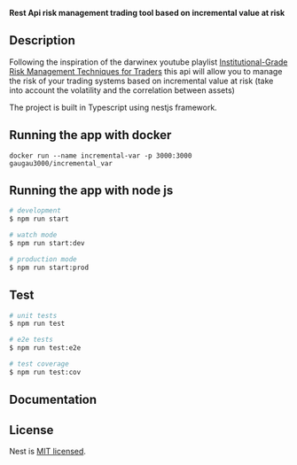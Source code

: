 
**Rest Api risk management trading tool based on incremental value at risk**

## Description

Following the  inspiration of the darwinex youtube playlist [Institutional-Grade Risk Management Techniques for Traders](https://www.youtube.com/watch?v=BxkkhzfD4Ug&list=PLv-cA-4O3y979Ltr9wQ2lRJu1INve3RCM&ab_channel=Darwinex) this api will allow you to manage the risk of your trading systems based on incremental value at risk (take into account the volatility and the correlation between assets)

The project is built in Typescript using nestjs framework.

## Running the app with docker

```
docker run --name incremental-var -p 3000:3000 gaugau3000/incremental_var
```

## Running the app with node js

```bash
# development
$ npm run start

# watch mode
$ npm run start:dev

# production mode
$ npm run start:prod
```

## Test

```bash
# unit tests
$ npm run test

# e2e tests
$ npm run test:e2e

# test coverage
$ npm run test:cov
```

## Documentation



## License

Nest is [MIT licensed](LICENSE).
